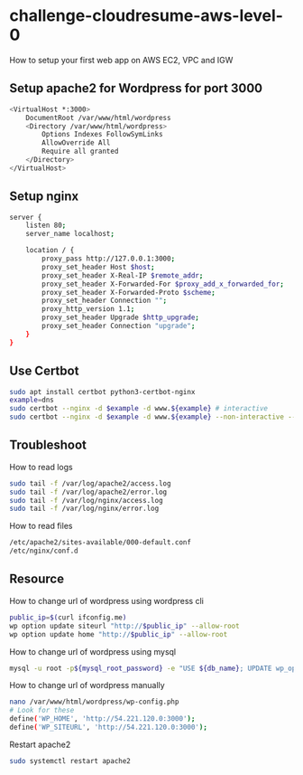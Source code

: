 # challenge-cloudresume-aws-level-0
How to setup your first web app on AWS EC2, VPC and IGW
## Setup apache2 for Wordpress for port 3000
```bash
<VirtualHost *:3000>
    DocumentRoot /var/www/html/wordpress
    <Directory /var/www/html/wordpress>
        Options Indexes FollowSymLinks
        AllowOverride All
        Require all granted
    </Directory>
</VirtualHost>
```
## Setup nginx
```bash
server {
    listen 80;
    server_name localhost;

    location / {
        proxy_pass http://127.0.0.1:3000;
        proxy_set_header Host $host;
        proxy_set_header X-Real-IP $remote_addr;
        proxy_set_header X-Forwarded-For $proxy_add_x_forwarded_for;
        proxy_set_header X-Forwarded-Proto $scheme;
        proxy_set_header Connection "";
        proxy_http_version 1.1;
        proxy_set_header Upgrade $http_upgrade;
        proxy_set_header Connection "upgrade";
    }
}
```
## Use Certbot
```bash
sudo apt install certbot python3-certbot-nginx
example=dns
sudo certbot --nginx -d $example -d www.${example} # interactive
sudo certbot --nginx -d $example -d www.${example} --non-interactive --agree-tos --email your-email@${example} # non interactive
```
## Troubleshoot
How to read logs
```bash
sudo tail -f /var/log/apache2/access.log
sudo tail -f /var/log/apache2/error.log
sudo tail -f /var/log/nginx/access.log
sudo tail -f /var/log/nginx/error.log
```
How to read files
```bash
/etc/apache2/sites-available/000-default.conf
/etc/nginx/conf.d
```
## Resource
How to change url of wordpress using wordpress cli
```bash
public_ip=$(curl ifconfig.me)
wp option update siteurl "http://$public_ip" --allow-root
wp option update home "http://$public_ip" --allow-root
```
How to change url of wordpress using mysql
```bash
mysql -u root -p${mysql_root_password} -e "USE ${db_name}; UPDATE wp_options SET option_value='http://${public_ip}' WHERE option_name='siteurl' OR option_name='home';"
```
How to change url of wordpress manually
```bash
nano /var/www/html/wordpress/wp-config.php
# Look for these
define('WP_HOME', 'http://54.221.120.0:3000');
define('WP_SITEURL', 'http://54.221.120.0:3000');
```
Restart apache2
```bash
sudo systemctl restart apache2
```

